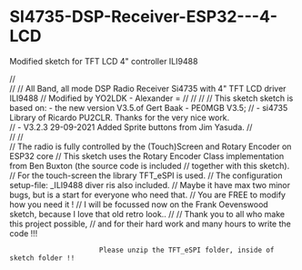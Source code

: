 # SI4735-DSP-Receiver-ESP32---4-LCD
Modified sketch for TFT LCD 4" controller ILI9488

//  
//
//                        All Band, all mode DSP Radio Receiver Si4735 with 4" TFT LCD driver ILI9488
//                                             Modified by YO2LDK - Alexander =
//
//
//
//    This sketch sketch is based on:  -  the new version V3.5.of Gert Baak - PE0MGB V3.5;
//                                     -  si4735 Library of Ricardo PU2CLR. Thanks for the very nice work.  
//                                     -  V3.2.3  29-09-2021 Added Sprite buttons from Jim Yasuda.
//    
//
//  
//  The radio is fully controlled by the (Touch)Screen and Rotary Encoder on ESP32 core
//  This sketch uses the Rotary Encoder Class implementation from Ben Buxton (the source code is included
//  together with this sketch).
//  For the touch-screen the library TFT_eSPI is used.
//  The configuration setup-file: _ILI9488 diver ris also included.
//  Maybe it have max two minor bugs, but is a start for everyone who need that.
//             You are FREE to modify how you need it !
//  I will be focussed now on the Frank Oevenswood sketch, because I love that old retro look..
//
//                           Thank you to all who make this project possible,
//                       and for their hard work and many hours to write the code !!!


                          Please unzip the TFT_eSPI folder, inside of sketch folder !!
